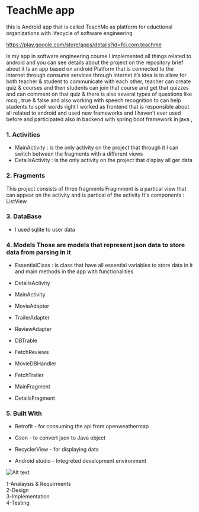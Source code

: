 # TeachMe app

this is Android app that is called TeachMe as platform for eductional organizations with lifecycle of software engineering

https://play.google.com/store/apps/details?id=fci.com.teachme

Is my app in software engineering course I implemented all things related to android and you can see details about the project on the repository  brief about it 
Is an app based on android Platform that is connected to the internet through consume services through internet it’s idea is to allow for both teacher & student to communicate with each other, teacher can create quiz & courses and then students can join that course and get that quizzes and can comment on that quiz  & there is also several types of questions like mcq , true & false and also working with speech recognition to can help students to spell words right I worked as frontend that is responsible about all related to android and used new frameworks and I haven’t ever used before and participated also in backend with spring boot framework in java ,

### 1. Activities
* MainActivity : is the only activity on the project that through it I can switch between the fragments with a different views
* DetailsActivity : is the only activity on the project that display all ger data

### 2. Fragments
This project consists of three fragments 
Fragmment is a partical view that can appear on the activity and is partical of the activity                                                 It's components : ListView                                                                                                            

### 3. DataBase                                                                                                                         
* I used sqlite to user data  


### 4. Models                                                                                                                           Those are models that represent json data to store data from parsing in it

* EssentialClass  : is class that have all essential variables to store data in it and main methods  in the app with functionalities                                                
* DetailsActivity   


* MainActivity


* MovieAdapter


* TrailerAdapter


* ReviewAdapter                                 


* DBTrable


* FetchReviews


* MovieDBHandler


* FetchTrailer


* MainFragment


* DetailsFragment


                                                                                                                 
### 5. Built With
                                                                                                                     
* Retrofit - for consuming the api from openweathermap


* Gson - to convert json to Java object                                                                                                


* RecyclerView - for displaying  data 


* Android studio  - Integreted development environment                                                                                  



![Alt text](https://camo.githubusercontent.com/dc0b7abef91e993dd559479011349acb95fbffa6/687474703a2f2f6d656469612e696e64696564622e636f6d2f696d616765732f61727469636c65732f312f3137322f3137313037322f6175746f2f64727569646172636865725f6f2e676966 "TeachMe fight in SE2")

1-Analaysis & Requirments                                                                                                                   
2-Design                                                                                                                     
3-Implementation                                                                                                                     
4-Testing                                                                                                                     
